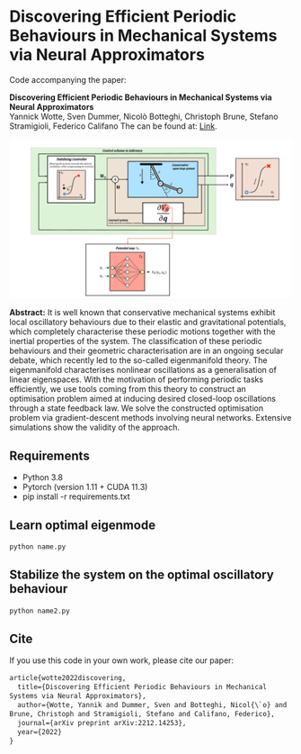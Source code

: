 # Discovering Efficient Periodic Behaviours in Mechanical Systems via Neural Approximators

Code accompanying the paper:

**Discovering Efficient Periodic Behaviours in Mechanical Systems via Neural Approximators**\
Yannick Wotte, Sven Dummer, Nicolò Botteghi, Christoph Brune, Stefano Stramigioli, Federico Califano
The can be found at: [Link](https://arxiv.org/pdf/2212.14253.pdf).

![alt text](Figure_1.png)

**Abstract:** 
It is well known that conservative mechanical systems exhibit local oscillatory behaviours due to their elastic and gravitational potentials, which completely characterise these periodic motions together with the inertial properties of the system. 
The classification of these periodic behaviours and their geometric characterisation are in an ongoing secular debate, which recently led to the so-called eigenmanifold theory. 
The eigenmanifold characterises nonlinear oscillations as a generalisation of linear eigenspaces. With the motivation of performing periodic tasks efficiently, we use tools coming from this theory to construct an optimisation problem aimed at inducing desired closed-loop oscillations through a state feedback law. 
We solve the constructed optimisation problem via gradient-descent methods involving neural networks. Extensive simulations show the validity of the approach.

## Requirements

* Python 3.8
* Pytorch (version 1.11 + CUDA 11.3)
* pip install -r requirements.txt

## Learn optimal eigenmode

```bash
python name.py 
```

## Stabilize the system on the optimal oscillatory behaviour

```bash
python name2.py 

```

## Cite
If you use this code in your own work, please cite our paper:
```
article{wotte2022discovering,
  title={Discovering Efficient Periodic Behaviours in Mechanical Systems via Neural Approximators},
  author={Wotte, Yannik and Dummer, Sven and Botteghi, Nicol{\`o} and Brune, Christoph and Stramigioli, Stefano and Califano, Federico},
  journal={arXiv preprint arXiv:2212.14253},
  year={2022}
}

```